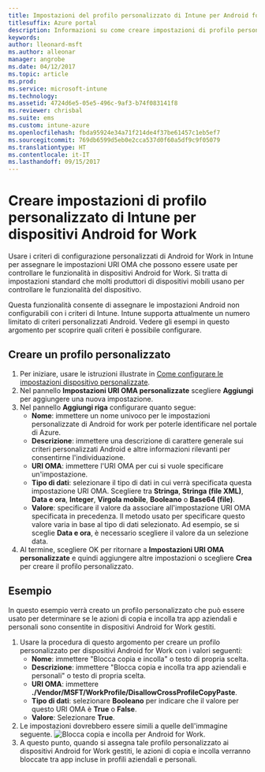 ```yaml
---
title: Impostazioni del profilo personalizzato di Intune per Android for Work
titlesuffix: Azure portal
description: Informazioni su come creare impostazioni di profilo personalizzato di Intune per dispositivi Android for Work."
keywords: 
author: lleonard-msft
ms.author: alleonar
manager: angrobe
ms.date: 04/12/2017
ms.topic: article
ms.prod: 
ms.service: microsoft-intune
ms.technology: 
ms.assetid: 4724d6e5-05e5-496c-9af3-b74f083141f8
ms.reviewer: chrisbal
ms.suite: ems
ms.custom: intune-azure
ms.openlocfilehash: fbda95924e34a71f214de4f37be61457c1eb5ef7
ms.sourcegitcommit: 769db6599d5eb0e2cca537d0f60a5df9c9f05079
ms.translationtype: HT
ms.contentlocale: it-IT
ms.lasthandoff: 09/15/2017
---
```

# <a name="create-intune-custom-profile-settings-for-android-for-work-devices"></a>Creare impostazioni di profilo personalizzato di Intune per dispositivi Android for Work

Usare i criteri di configurazione personalizzati di Android for Work in Intune per assegnare le impostazioni URI OMA che possono essere usate per controllare le funzionalità in dispositivi Android for Work. Si tratta di impostazioni standard che molti produttori di dispositivi mobili usano per controllare le funzionalità del dispositivo.

Questa funzionalità consente di assegnare le impostazioni Android non configurabili con i criteri di Intune. Intune supporta attualmente un numero limitato di criteri personalizzati Android. Vedere gli esempi in questo argomento per scoprire quali criteri è possibile configurare.

## <a name="create-a-custom-profile"></a>Creare un profilo personalizzato

1. Per iniziare, usare le istruzioni illustrate in [Come configurare le impostazioni dispositivo personalizzate](custom-settings-configure.md).
2. Nel pannello **Impostazioni URI OMA personalizzate** scegliere **Aggiungi** per aggiungere una nuova impostazione.
3. Nel pannello **Aggiungi riga** configurare quanto segue:
    - **Nome**: immettere un nome univoco per le impostazioni personalizzate di Android for work per poterle identificare nel portale di Azure.
    - **Descrizione**: immettere una descrizione di carattere generale sui criteri personalizzati Android e altre informazioni rilevanti per consentirne l'individuazione.
    - **URI OMA**: immettere l'URI OMA per cui si vuole specificare un'impostazione.
    - **Tipo di dati**: selezionare il tipo di dati in cui verrà specificata questa impostazione URI OMA. Scegliere tra **Stringa**, **Stringa (file XML)**, **Data e ora**, **Integer**, **Virgola mobile**, **Booleano** o **Base64 (file)**.
    - **Valore**: specificare il valore da associare all'impostazione URI OMA specificata in precedenza. Il metodo usato per specificare questo valore varia in base al tipo di dati selezionato. Ad esempio, se si sceglie **Data e ora**, è necessario scegliere il valore da un selezione data.
4. Al termine, scegliere OK per ritornare a **Impostazioni URI OMA personalizzate** e quindi aggiungere altre impostazioni o scegliere **Crea** per creare il profilo personalizzato.


## <a name="example"></a>Esempio

In questo esempio verrà creato un profilo personalizzato che può essere usato per determinare se le azioni di copia e incolla tra app aziendali e personali sono consentite in dispositivi Android for Work gestiti.

1. Usare la procedura di questo argomento per creare un profilo personalizzato per dispositivi Android for Work con i valori seguenti:
    - **Nome**: immettere "Blocca copia e incolla" o testo di propria scelta.
    - **Descrizione**: immettere "Blocca copia e incolla tra app aziendali e personali" o testo di propria scelta.
    - **URI OMA**: immettere **./Vendor/MSFT/WorkProfile/DisallowCrossProfileCopyPaste**.
    - **Tipo di dati**: selezionare **Booleano** per indicare che il valore per questo URI OMA è **True** o **False**.
    - **Valore**: Selezionare **True**.
2. Le impostazioni dovrebbero essere simili a quelle dell'immagine seguente.
![Blocca copia e incolla per Android for Work.](./media/custom-policy-afw-copy-paste.png)
3. A questo punto, quando si assegna tale profilo personalizzato ai dispositivi Android for Work gestiti, le azioni di copia e incolla verranno bloccate tra app incluse in profili aziendali e personali.